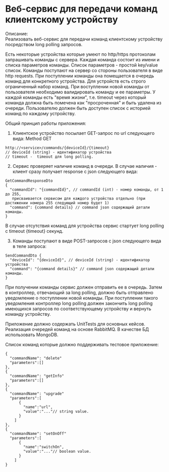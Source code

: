 # Веб-сервис для передачи команд клиентскому устройству

Описание:  
Реализовать веб-сервис для передачи команд клиентскому устройству посредством long polling запросов.

Есть некоторые устройства которые умеют по http/https протоколам запрашивать команды с сервера.
 Каждая команда состоит из имени и списка параметров команды. Список параметров - простой key/value список. 
 Команды поступают на сервер со стороны пользователя в виде http requests.
  При поступлении команды она помещается в очередь команд для конкретного устройства.
Для устройств есть строго ограниченный набор команд. При воступлении новой команды от пользователя необходимо валидировать команду и ее параметры. 
У каждой команды есть "время жизни", т.е. timeout через который команда должна быть помечена как "просроченная" и быть удалена из очереди.
Пользователю должен быть доступен список с историей команд по каждому устройству.


Общий принцип работы приложения:

1) Клиентское устройство посылает GET-запрос по url следующего вида:
Method GET
```
http://<service>/commands/{deviceId}/{timeout}
// deviceId (string) - идентификатор устройства
// timeout -  timeout для long polling.
```
2) Сервис проверяет наличие команд в очереди. В случае наличия - клиент сразу получает response с json следующего вида:
```
GetCommandResponseDto 
{
  "commandId": "{commandId}", // commandId (int) - номер команды, от 1 до 255,
   присваивается сервисом для каждого устройства отдельно (при достижении номера 255 следующий номер будет 1)
  "command": {command details} // command json содержащий детали команды.
}
```
В случае отсутствия команд для устройства сервис стартует long polling с timeout {timeout} секунд.

3) Команды поступают в виде POST-запросов с json следующего вида в теле запроса:
```
SendCommandDto {
  "deviceId": "{deviceId}", // deviceId (string) - идентификатор устройства
  "command": "{command details}" // command json содержащий детали команды.
}
```
При получении команды сервис должен отправить ее в очередь. Затем в контроллер, отвечающий за long polling,
 должно быть отправлено уведомление о поступлении новой команды.
При поступлении такого уведомления контроллер long polling должен закончить long polling 
имеющихся запросов по соответствующему устройству и вернуть команду устройству.

Приложение должно содержать UnitTests для основных кейсов. 
Реализация очередей команд на основе RabbitMQ.
В качестве БД использовать MongoDB.

Список команд которые должно поддерживать тестовое приложение: 
```
{
  "commandName": "delete"
  "parameters":[]
},
{
  "commandName": "getInfo"
  "parameters":[]
},
{
  "commandName": "upgrade"
  "parameters":[
      {
        "name":"url",
        "value":"..."// string value.
      }
    ]
},
{
  "commandName": "setOnOff"
  "parameters":[
      {
        "name":"switchOn",
        "value":"..."// boolean value.
      }
    ]
}
```
